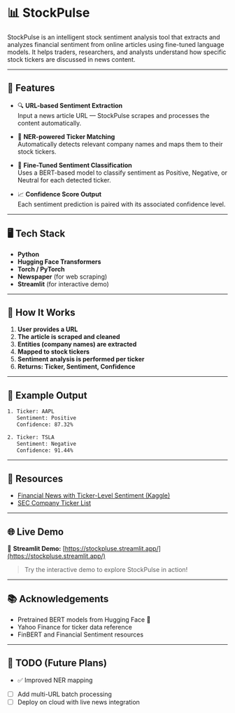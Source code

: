 # 📊 StockPulse

StockPulse is an intelligent stock sentiment analysis tool that extracts and analyzes financial sentiment from online articles using fine-tuned language models. It helps traders, researchers, and analysts understand how specific stock tickers are discussed in news content.

---

## 🚀 Features

- 🔍 **URL-based Sentiment Extraction**  
  Input a news article URL — StockPulse scrapes and processes the content automatically.

- 🧠 **NER-powered Ticker Matching**  
  Automatically detects relevant company names and maps them to their stock tickers.

- 💬 **Fine-Tuned Sentiment Classification**  
  Uses a BERT-based model to classify sentiment as Positive, Negative, or Neutral for each detected ticker.

- 📈 **Confidence Score Output**  
  Each sentiment prediction is paired with its associated confidence level.

---

## 🖥️ Tech Stack

- **Python**
- **Hugging Face Transformers**
- **Torch / PyTorch**
- **Newspaper** (for web scraping)
- **Streamlit** (for interactive demo)

---

## 🧪 How It Works

1. **User provides a URL**
2. **The article is scraped and cleaned**
3. **Entities (company names) are extracted**
4. **Mapped to stock tickers**
5. **Sentiment analysis is performed per ticker**
6. **Returns: Ticker, Sentiment, Confidence**

---

## 📂 Example Output

```bash
1. Ticker: AAPL  
   Sentiment: Positive  
   Confidence: 87.32%

2. Ticker: TSLA  
   Sentiment: Negative  
   Confidence: 91.44%
```

---
## 🔗 Resources

- [Financial News with Ticker-Level Sentiment (Kaggle)](https://www.kaggle.com/datasets/rdolphin/financial-news-with-ticker-level-sentiment)  
- [SEC Company Ticker List](https://www.sec.gov/file/company-tickers)

---

## 🌐 Live Demo

🔗 **Streamlit Demo:** [https://stockpluse.streamlit.app/](https://stockpluse.streamlit.app/)  
> Try the interactive demo to explore StockPulse in action!

---
## 📚 Acknowledgements

- Pretrained BERT models from Hugging Face 🤗  
- Yahoo Finance for ticker data reference  
- FinBERT and Financial Sentiment resources

---

## 📎 TODO (Future Plans)

- ✅ Improved NER mapping  
- [ ] Add multi-URL batch processing  
- [ ] Deploy on cloud with live news integration  
